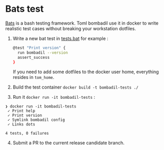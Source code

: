 # Bats test

[Bats](https://github.com/bats-core/bats-core) is a bash testing framework. Toml bombadil use it in docker to write 
realistic test cases without breaking your workstation dotfiles.

1. Write a new bat test in [tests.bat](tests.bat) for example : 
    ```sh
    @test "Print version" {
      run bombadil --version
      assert_success
    }
    ```
   If you need to add some dotfiles to the docker user home, everything resides in `tom_home`. 
   
2. Build the test container `docker build -t bombadil-tests ./`
3. Run it `docker run -it bombadil-tests` : 

```
❯ docker run -it bombadil-tests 
 ✓ Print help
 ✓ Print version
 ✓ Symlink bombadil config
 ✓ Links dots

4 tests, 0 failures
```

4. Submit a PR to the current release candidate branch.